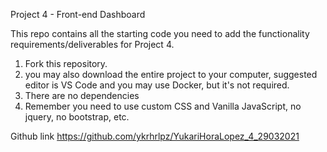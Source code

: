 Project 4 - Front-end Dashboard

This repo contains all the starting code you need to add the functionality requirements/deliverables for Project 4.

1. Fork this repository.
2. you may also download the entire project to your computer, suggested editor is VS Code and you may use Docker, but it's not required.
3. There are no dependencies
4. Remember you need to use custom CSS and Vanilla JavaScript, no jquery, no bootstrap, etc.

Github link https://github.com/ykrhrlpz/YukariHoraLopez_4_29032021